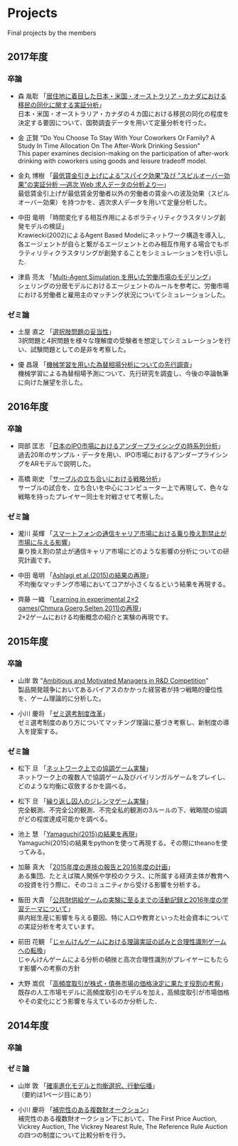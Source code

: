 # Projects
Final projects by the members

## 2017年度

### 卒論

* 森 胤聡
  「[居住地に着目した日本・米国・オーストラリア・カナダにおける移民の同化に関する実証分析](https://github.com/taneaki/GraduationThesis/blob/master/GraduationThesis_TaneakiMORI.pdf)」  
  日本・米国・オーストラリア・カナダの４カ国における移民の同化の程度を決定する要因について、国勢調査データを用いて定量分析を行った。

* 金 正賢
  "Do You Choose To Stay With Your Coworkers Or Family? A Study In Time Allocation On The After-Work Drinking Session"  
  This paper examines decision-making on the participation of after-work drinking with coworkers using goods and leisure tradeoff model.
 
* 金丸 博樹
  「[最低賃金引き上げによる”スパイク効果”及び ”スピルオーバー効果”の実証分析  ―週次 Web 求人データの分析より―](https://github.com/hirokikanamaru/GraduationThesis/blob/master/%E5%8D%92%E8%AB%96%E5%AE%8C%E6%88%90%E7%A8%BF%E9%87%91%E4%B8%B8.pdf)」  
  最低賃金引上げが最低賃金労働者以外の労働者の賃金への波及効果（スピルオーバー効果）を持つかを、週次求人データを用いて定量分析した。
 
* 中田 竜明
  「時間変化する相互作用によるボラティリティクラスタリング創発モデルの検証」  
  Krawiecki(2002)によるAgent Based Modelにネットワーク構造を導入し, 各エージェントが自らと繋がるエージェントとのみ相互作用する場合でもボラティリティクラスタリングが創発することをシミュレーションを行い示した.
  
* 津島 亮太
  「[Multi-Agent Simulation を用いた労働市場のモデリング](https://github.com/R-Tsushima/sotsuron/blob/master/Papers.pdf)」  
  シェリングの分居モデルにおけるエージェントのルールを参考に、労働市場における労働者と雇用主のマッチング状況についてシミュレーションした。

### ゼミ論

* 土屋 直之
  「[選択肢問題の妥当性](https://github.com/NTsuchiya0127/ex03/blob/master/2017%E5%B9%B4%E5%BA%A6%E5%B0%BE%E5%B1%B1%E3%82%BC%E3%83%9F%E8%AB%96%E6%96%87.pdf)」  
  3択問題と4択問題を様々な理解度の受験者を想定してシミュレーションを行い、試験問題としての是非を考察した。

* 優 昌晟
  「[機械学習を用いた為替相場分析についての先行調査](https://github.com/4kizuki/files/blob/master/seminar.pdf)」  
  機械学習による為替相場予測について、先行研究を調査し、今後の卒論執筆に向けた展望を示した。

## 2016年度

### 卒論

* 岡部 匡志
  「[日本のIPO市場におけるアンダープライシングの時系列分析](https://github.com/M-okb/IPO_analysis/blob/master/latex/test.pdf)」  
  過去20年のサンプル・データを用い、IPO市場におけるアンダープライシングをARモデルで説明した。

* 高橋 剛史
  「[サーブルの立ち合いにおける戦略分析](https://github.com/13tsuyoshi/sotsugyou_ronbun)」  
  サーブルの試合を、立ち合いを中心にコンピューター上で再現して、色々な戦略を持ったプレイヤー同士を対戦させて考察した。

### ゼミ論

* 瀧川 英輝
  「[スマートフォンの通信キャリア市場における乗り換え割禁止が市場に与える影響](https://github.com/EikiTakigawa/Zemi-Ron/blob/master/%E7%80%A7%E5%B7%9D%E3%82%BC%E3%83%9F%E8%AB%96.pdf)」  
  乗り換え割の禁止が通信キャリア市場にどのような影響の分析についての研究計画です。

* 中田 竜明
  「[Ashlagi et al.(2015)の結果の再現](http://nbviewer.jupyter.org/github/nswa17/gasshuku-zemiron/blob/master/Zemiron.ipynb)」  
  不均衡なマッチング市場においてコアが小さくなるという結果を再現する。
  
* 齊藤 一織
  「[Learning in experimental 2×2 games(Chmura,Goerg,Selten,2011)の再現](https://github.com/IoriS/zemiron/blob/master/%E3%82%BC%E3%83%9F%E8%AB%96.pdf)」  
  2×2ゲームにおける均衡概念の紹介と実験の再現です。
 
## 2015年度

### 卒論

* 山岸 敦
  "[Ambitious and Motivated Managers in R&D Competition](https://github.com/haru110jp/Senior-Thesis-Final-ver-/blob/master/gradthesis_final.pdf)"  
  製品開発競争においてあるバイアスのかかった経営者が持つ戦略的優位性を、ゲーム理論的に分析した。

* 小川 慶将
  「[ゼミ選考制度改革](http://nbviewer.jupyter.org/github/ogaway/Matching-Market/blob/master/grad.pdf)」  
  ゼミ選考制度のあり方についてマッチング理論に基づき考察し、新制度の導入を提案する。

### ゼミ論

* 松下 旦
  「[ネットワーク上での協調ゲーム実験](https://github.com/myuuuuun/NetworkGame/blob/master/%E3%82%BC%E3%83%9F%E8%AB%96%EF%BC%88%E4%BB%AE%EF%BC%89.pdf)」  
  ネットワーク上の複数人で協調ゲーム及びバイリンガルゲームをプレイし、どのような均衡に収斂するかを調べる。

* 松下 旦
  「[繰り返し囚人のジレンマゲーム実験](https://github.com/myuuuuun/RepeatedMatrixGame/tree/master/PrisonersDilemma/experiment3)」  
  完全観測、不完全公的観測、不完全私的観測の3ルールの下、戦略間の協調がどの程度達成可能かを調べる。

* 池上 慧
  「[Yamaguchi(2015)の結果を再現](https://github.com/keiikegami/theano)」  
  Yamaguchi(2015)の結果をpythonを使って再現する。その際にtheanoを使ってみる。

* 加藤 真大
  「[2015年度の進捗の報告と2016年度の計画](https://github.com/NlGG/study/blob/master/%E3%82%BB%E3%82%99%E3%83%9F%E8%AB%96.pdf)」  
  ある集団、たとえば隣人関係や学校のクラス、に所属する経済主体が教育への投資を行う際に、そのコミュニティから受ける影響を分析する。

* 飯田 大貴
  「[公共財供給ゲームの実験に至るまでの活動記録と2016年度の学習テーマについて](https://github.com/bocchan/costly/blob/master/%E5%B0%BE%E5%B1%B1%E3%82%BC%E3%83%9F%E8%AB%96%E9%A3%AF%E7%94%B0.pdf)」  
  県内総生産に影響を与える要因、特に人口や教育といった社会資本についての実証分析を考えています。

* 前田 花観
  「[じゃんけんゲームにおける理論実証の試みと合理性識別ゲームへの転換](https://github.com/mhanami/zemithesis/blob/master/じゃんけんゲームにおける理論実証の試みと合理性識別ゲームへの転換.pdf)」  
  じゃんけんゲームによる分析の頓挫と高次合理性識別がプレイヤーにもたらす影響への考察の方針

* 大野 嵩侃
  「[高頻度取引が株式・債券市場の価格決定に果たす役割の考察](https://github.com/beeleb/Market-Model/blob/master/%28not%29grad_thesis.pdf)」  
  既存の人工市場モデルに高頻度取引のモデルを加え，高頻度取引が市場価格やその変化にどう影響を与えているのか分析した．

## 2014年度

### 卒論

### ゼミ論

* 山岸 敦
  「[確率進化モデルと均衡選択、行動伝播](https://github.com/haru110jp/StochEvolution/blob/master/zemithesis.pdf)」  
  （要約は1ページ目にあり）

* 小川 慶将
  「[補完性のある複数財オークション](http://nbviewer.jupyter.org/github/ogaway/Report/blob/master/ZemiThesis/zemithesis20150219.pdf)」  
  補完性のある複数財オークション下において、The First Price Auction, Vickrey Auction, The Vickrey Nearest Rule, The Reference Rule Auctionの四つの制度について比較分析を行う。
